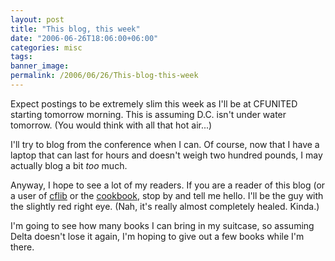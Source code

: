 ```yaml
---
layout: post
title: "This blog, this week"
date: "2006-06-26T18:06:00+06:00"
categories: misc 
tags: 
banner_image: 
permalink: /2006/06/26/This-blog-this-week
---
```


Expect postings to be extremely slim this week as I'll be at CFUNITED starting tomorrow morning. This is assuming D.C. isn't under water tomorrow. (You would think with all that hot air...)

I'll try to blog from the conference when I can. Of course, now that I have a laptop that can last for hours and doesn't weigh two hundred pounds, I may actually blog a bit <i>too</i> much.

Anyway, I hope to see a lot of my readers. If you are a reader of this blog (or a user of <a href="http://www.cflib.org">cflib</a> or the <a href="http://www.coldfusioncookbook.com">cookbook</a>, stop by and tell me hello. I'll be the guy with the slightly red right eye. (Nah, it's really almost completely healed. Kinda.)

I'm going to see how many books I can bring in my suitcase, so assuming Delta doesn't lose it again, I'm hoping to give out a few books while I'm there.